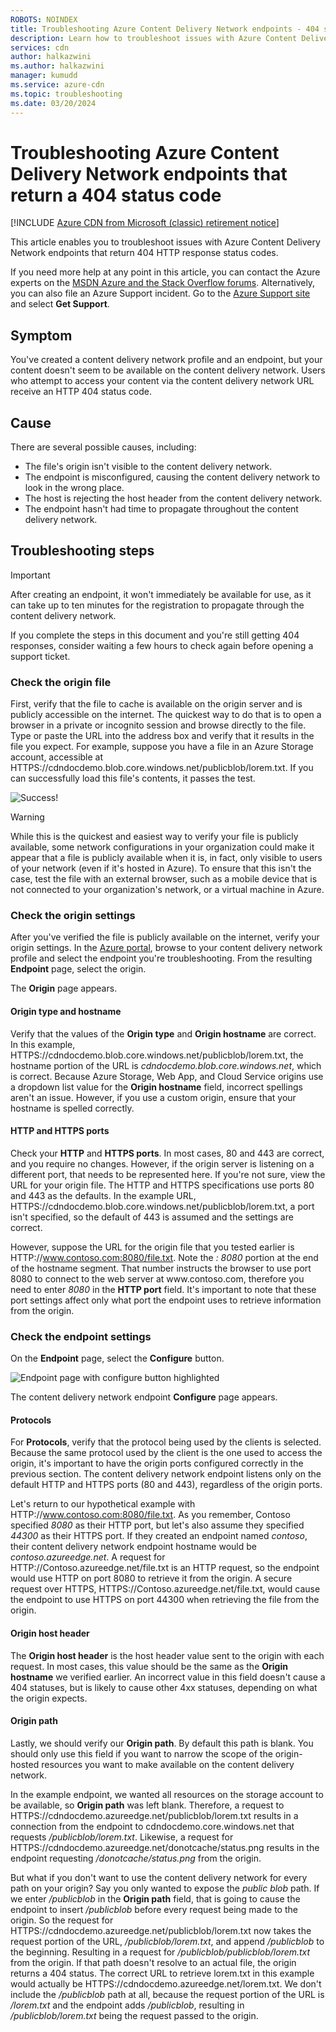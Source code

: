 ```yaml
---
ROBOTS: NOINDEX
title: Troubleshooting Azure Content Delivery Network endpoints - 404 status code
description: Learn how to troubleshoot issues with Azure Content Delivery Network endpoints that return 404 HTTP response status codes.
services: cdn
author: halkazwini
ms.author: halkazwini
manager: kumudd
ms.service: azure-cdn
ms.topic: troubleshooting
ms.date: 03/20/2024
---
```


# Troubleshooting Azure Content Delivery Network endpoints that return a 404 status code

[!INCLUDE [Azure CDN from Microsoft (classic) retirement notice](../../includes/cdn-classic-retirement.md)]

This article enables you to troubleshoot issues with Azure Content Delivery Network endpoints that return 404 HTTP response status codes.

If you need more help at any point in this article, you can contact the Azure experts on the [MSDN Azure and the Stack Overflow forums](https://azure.microsoft.com/support/forums/). Alternatively, you can also file an Azure Support incident. Go to the [Azure Support site](https://azure.microsoft.com/support/options/) and select **Get Support**.

## Symptom

You've created a content delivery network profile and an endpoint, but your content doesn't seem to be available on the content delivery network. Users who attempt to access your content via the content delivery network URL receive an HTTP 404 status code.

## Cause

There are several possible causes, including:

- The file's origin isn't visible to the content delivery network.
- The endpoint is misconfigured, causing the content delivery network to look in the wrong place.
- The host is rejecting the host header from the content delivery network.
- The endpoint hasn't had time to propagate throughout the content delivery network.

## Troubleshooting steps

> [!IMPORTANT]
> After creating an endpoint, it won't immediately be available for use, as it can take up to ten minutes for the registration to propagate through the content delivery network.
>
> If you complete the steps in this document and you're still getting 404 responses, consider waiting a few hours to check again before opening a support ticket.

### Check the origin file

First, verify that the file to cache is available on the origin server and is publicly accessible on the internet. The quickest way to do that is to open a browser in a private or incognito session and browse directly to the file. Type or paste the URL into the address box and verify that it results in the file you expect. For example, suppose you have a file in an Azure Storage account, accessible at HTTPS:\//cdndocdemo.blob.core.windows.net/publicblob/lorem.txt. If you can successfully load this file's contents, it passes the test.

![Success!](./media/cdn-troubleshoot-endpoint/cdn-origin-file.png)

> [!WARNING]
> While this is the quickest and easiest way to verify your file is publicly available, some network configurations in your organization could make it appear that a file is publicly available when it is, in fact, only visible to users of your network (even if it's hosted in Azure). To ensure that this isn't the case, test the file with an external browser, such as a mobile device that is not connected to your organization's network, or a virtual machine in Azure.
>

### Check the origin settings

After you've verified the file is publicly available on the internet, verify your origin settings. In the [Azure portal](https://portal.azure.com), browse to your content delivery network profile and select the endpoint you're troubleshooting. From the resulting **Endpoint** page, select the origin.

The **Origin** page appears.

#### Origin type and hostname

Verify that the values of the **Origin type** and **Origin hostname** are correct. In this example, HTTPS:\//cdndocdemo.blob.core.windows.net/publicblob/lorem.txt, the hostname portion of the URL is *cdndocdemo.blob.core.windows.net*, which is correct. Because Azure Storage, Web App, and Cloud Service origins use a dropdown list value for the **Origin hostname** field, incorrect spellings aren't an issue. However, if you use a custom origin, ensure that your hostname is spelled correctly.

#### HTTP and HTTPS ports

Check your **HTTP** and **HTTPS ports**. In most cases, 80 and 443 are correct, and you require no changes. However, if the origin server is listening on a different port, that needs to be represented here. If you're not sure, view the URL for your origin file. The HTTP and HTTPS specifications use ports 80 and 443 as the defaults. In the example URL, HTTPS:\//cdndocdemo.blob.core.windows.net/publicblob/lorem.txt, a port isn't specified, so the default of 443 is assumed and the settings are correct.

However, suppose the URL for the origin file that you tested earlier is HTTP:\//www.contoso.com:8080/file.txt. Note the *: 8080* portion at the end of the hostname segment. That number instructs the browser to use port 8080 to connect to the web server at www\.contoso.com, therefore you need to enter *8080* in the **HTTP port** field. It's important to note that these port settings affect only what port the endpoint uses to retrieve information from the origin.

### Check the endpoint settings

On the **Endpoint** page, select the **Configure** button.

![Endpoint page with configure button highlighted](./media/cdn-troubleshoot-endpoint/cdn-endpoint-configure-button.png)

The content delivery network endpoint **Configure** page appears.

#### Protocols

For **Protocols**, verify that the protocol being used by the clients is selected. Because the same protocol used by the client is the one used to access the origin, it's important to have the origin ports configured correctly in the previous section. The content delivery network endpoint listens only on the default HTTP and HTTPS ports (80 and 443), regardless of the origin ports.

Let's return to our hypothetical example with HTTP:\//www.contoso.com:8080/file.txt. As you remember, Contoso specified *8080* as their HTTP port, but let's also assume they specified *44300* as their HTTPS port. If they created an endpoint named *contoso*, their content delivery network endpoint hostname would be *contoso.azureedge.net*. A request for HTTP:\//Contoso.azureedge.net/file.txt is an HTTP request, so the endpoint would use HTTP on port 8080 to retrieve it from the origin. A secure request over HTTPS, HTTPS:\//Contoso.azureedge.net/file.txt, would cause the endpoint to use HTTPS on port 44300 when retrieving the file from the origin.

#### Origin host header

The **Origin host header** is the host header value sent to the origin with each request. In most cases, this value should be the same as the **Origin hostname** we verified earlier. An incorrect value in this field doesn't cause a 404 statuses, but is likely to cause other 4xx statuses, depending on what the origin expects.

#### Origin path

Lastly, we should verify our **Origin path**. By default this path is blank. You should only use this field if you want to narrow the scope of the origin-hosted resources you want to make available on the content delivery network.

In the example endpoint, we wanted all resources on the storage account to be available, so **Origin path** was left blank. Therefore, a request to HTTPS:\//cdndocdemo.azureedge.net/publicblob/lorem.txt results in a connection from the endpoint to cdndocdemo.core.windows.net that requests */publicblob/lorem.txt*. Likewise, a request for HTTPS:\//cdndocdemo.azureedge.net/donotcache/status.png results in the endpoint requesting */donotcache/status.png* from the origin.

But what if you don't want to use the content delivery network for every path on your origin? Say you only wanted to expose the *public blob* path. If we enter */publicblob* in the **Origin path** field, that is going to cause the endpoint to insert */publicblob* before every request being made to the origin. So the request for HTTPS:\//cdndocdemo.azureedge.net/publicblob/lorem.txt now takes the request portion of the URL, */publicblob/lorem.txt*, and append */publicblob* to the beginning. Resulting in a request for */publicblob/publicblob/lorem.txt* from the origin. If that path doesn't resolve to an actual file, the origin returns a 404 status. The correct URL to retrieve lorem.txt in this example would actually be HTTPS:\//cdndocdemo.azureedge.net/lorem.txt. We don't include the */publicblob* path at all, because the request portion of the URL is */lorem.txt* and the endpoint adds */publicblob*, resulting in */publicblob/lorem.txt* being the request passed to the origin.
